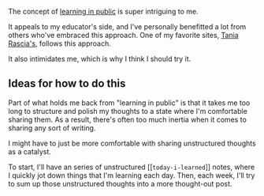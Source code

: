 The concept of [learning in
public](https://www.swyx.io/writing/learn-in-public/) is super intriguing to me.

It appeals to my educator's side, and I've personally benefitted a lot from
others who've embraced this approach. One of my favorite sites, [Tania
Rascia's](https://www.taniarascia.com/), follows this approach.

It also intimidates me, which is why I think I should try it.

## Ideas for how to do this

Part of what holds me back from "learning in public" is that it takes me too
long to structure and polish my thoughts to a state where I'm comfortable
sharing them. As a result, there's often too much inertia when it comes to
sharing any sort of writing.

I might have to just be more comfortable with sharing unstructured
thoughts as a catalyst.

To start, I'll have an series of unstructured [[`today-i-learned`]] notes,
where I quickly jot down things that I'm learning each day. Then, each week,
I'll try to sum up those unstructured thoughts into a more thought-out post.
